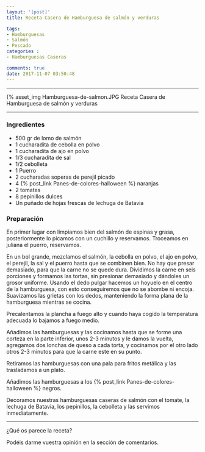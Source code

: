 ```yaml
---
layout: '[post]'
title: Receta Casera de Hamburguesa de salmón y verduras

tags:
- Hamburguesas
- Salmón
- Pescado
categories :
- Hamburguesas Caseras

comments: true
date: 2017-11-07 03:50:48
---
```

---
{% asset_img Hamburguesa-de-salmon.JPG Receta Casera de Hamburguesa de salmón y verduras


---


### Ingredientes

- 500 gr de lomo de salmón
- 1 cucharadita de cebolla en polvo
- 1 cucharadita de ajo en polvo
- 1/3 cucharadita de sal
- 1/2 cebolleta
- 1 Puerro
- 2 cucharadas soperas de perejil picado
- 4 {% post_link Panes-de-colores-halloween %} naranjas
- 2 tomates
- 8 pepinillos dulces
- Un puñado de hojas frescas de lechuga de Batavia

### Preparación

En primer lugar con limpiamos bien del salmón de espinas y grasa, posteriormente lo picamos con un cuchillo y reservamos. Troceamos en juliana el puerro, reservamos.

En un bol grande, mezclamos el salmón, la cebolla en polvo, el ajo en polvo, el perejil, la sal y el puerro hasta que se combinen bien. No hay que presar demasiado, para que la carne no se quede dura.
Dividimos la carne en seis porciones y formamos las tortas, sin presionar demasiado y dándoles un grosor uniforme. Usando el dedo pulgar hacemos un hoyuelo en el centro de la hamburguesa, con esto conseguiremos que no se abombe ni encoja.
Suavizamos las grietas con los dedos, manteniendo la forma plana de la hamburguesa mientras se cocina.

Precalentamos la plancha a fuego alto y cuando haya cogido la temperatura adecuada lo bajamos a fuego medio.

Añadimos las hamburguesas y las cocinamos hasta que se forme una corteza en la parte inferior,  unos
2-3 minutos y le damos la vuelta, agregamos dos lonchas de queso a cada torta, y cocinamos por el otro lado otros 2-3 minutos para que la carne este en su punto.

Retiramos las hamburguesas con una pala para fritos metálica y las trasladamos a un plato.

Añadimos las hamburguesas a los {% post_link Panes-de-colores-halloween %} negros.

Decoramos nuestras hamburguesas caseras de salmón con el tomate, la lechuga de Batavia, los pepinillos, la cebolleta y las servimos inmediatamente.

---


¿Qué os parece la receta?

Podéis darme vuestra opinión en la sección de comentarios.
